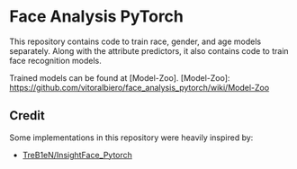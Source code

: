 # Face Analysis PyTorch

This repository contains code to train race, gender, and age models separately.
Along with the attribute predictors, it also contains code to train face recognition models.

Trained models can be found at [Model-Zoo].
[Model-Zoo]: https://github.com/vitoralbiero/face_analysis_pytorch/wiki/Model-Zoo

## Credit
Some implementations in this repository were heavily inspired by:
* [TreB1eN/InsightFace_Pytorch](https://github.com/TreB1eN/InsightFace_Pytorch)
